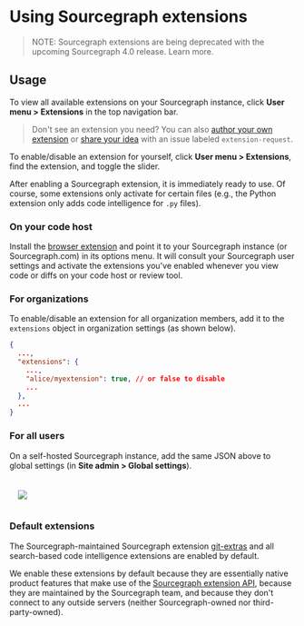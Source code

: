 # Using Sourcegraph extensions

> NOTE: Sourcegraph extensions are being deprecated with the upcoming Sourcegraph 4.0 release. Learn more.

## Usage

To view all available extensions on your Sourcegraph instance, click **User menu > Extensions** in the top navigation bar.

> Don't see an extension you need? You can also [author your own extension](authoring/index.md) or [share your idea](https://github.com/sourcegraph/sourcegraph/issues?q=is%3Aopen+is%3Aissue+label%3Aextension-request) with an issue labeled `extension-request`.

To enable/disable an extension for yourself, click **User menu > Extensions**, find the extension, and toggle the slider.

After enabling a Sourcegraph extension, it is immediately ready to use. Of course, some extensions only activate for certain files (e.g., the Python extension only adds code intelligence for `.py` files).

### On your code host

Install the [browser extension](../integration/browser_extension.md) and point it to your Sourcegraph instance (or Sourcegraph.com) in its options menu. It will consult your Sourcegraph user settings and activate the extensions you've enabled whenever you view code or diffs on your code host or review tool.

### For organizations

To enable/disable an extension for all organization members, add it to the `extensions` object in organization settings (as shown below).

```json
{
  ...,
  "extensions": {
    ...,
    "alice/myextension": true, // or false to disable
    ...
  },
  ...
}
```

### For all users

On a self-hosted Sourcegraph instance, add the same JSON above to global settings (in **Site admin > Global settings**).

<div style="text-align:center;margin:20px 0;display:flex">
<img src="https://sourcegraphstatic.com/docs/images/extensions/all-users-global-settings.png" style="padding:15px"></a>
</div>

### Default extensions

The Sourcegraph-maintained Sourcegraph extension [git-extras](https://sourcegraph.com/extensions/sourcegraph/git-extras) and all search-based code intelligence extensions are enabled by default. 

We enable these extensions by default because they are essentially native product features that make use of the [Sourcegraph extension API](authoring/index.md), because they are maintained by the Sourcegraph team, and because they don't connect to any outside servers (neither Sourcegraph-owned nor third-party-owned). 